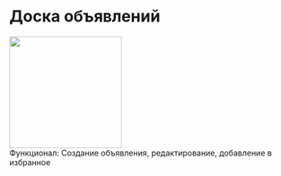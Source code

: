 # Доска объявлений
<img src="https://github.com/dmitryzag/actonicaTest/assets/78315545/49d48755-0160-48c1-b18a-c8113b8726ec" width="200" />

</br>
Функционал: Создание объявления, редактирование, добавление в избранное
